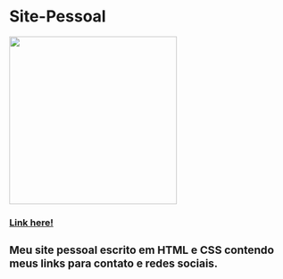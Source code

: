 # Site-Pessoal
<img src="https://user-images.githubusercontent.com/96491301/155029871-6a5ce099-8be6-438c-8d1a-63996f73fcf2.png" width="300px">
<p><a href="https://vitorfreitas.netlify.app/"> <h3>Link here!<h3> </a></p>
  <p>Meu site pessoal escrito em HTML e CSS contendo meus links para contato e redes sociais.</p>
